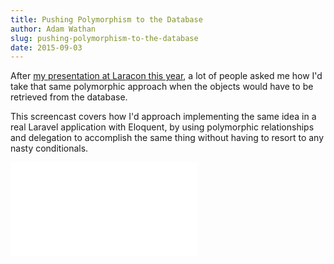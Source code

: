 ```yaml
---
title: Pushing Polymorphism to the Database
author: Adam Wathan
slug: pushing-polymorphism-to-the-database
date: 2015-09-03
---
```


After [my presentation at Laracon this year](/2015/09/02/chasing-perfect-at-laracon-eu), a lot of people asked me how I'd take that same polymorphic approach when the objects would have to be retrieved from the database.

This screencast covers how I'd approach implementing the same idea in a real Laravel application with Eloquent, by using polymorphic relationships and delegation to accomplish the same thing without having to resort to any nasty conditionals.

<div class="talk-video">
    <iframe src="//player.vimeo.com/video/138152087" frameborder="0" webkitallowfullscreen mozallowfullscreen allowfullscreen></iframe>
</div>
